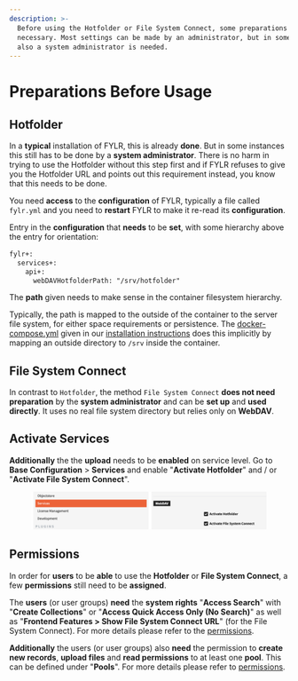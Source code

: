 ```yaml
---
description: >-
  Before using the Hotfolder or File System Connect, some preparations are
  necessary. Most settings can be made by an administrator, but in some cases
  also a system administrator is needed.
---
```


# Preparations Before Usage

## Hotfolder

In a **typical** installation of FYLR, this is already **done**. But in some instances this still has to be done by a **system administrator**. There is no harm in trying to use the Hotfolder without this step first and if FYLR refuses to give you the Hotfolder URL and points out this requirement instead, you know that this needs to be done.&#x20;

You need **access** to the **configuration** of FYLR, typically a file called `fylr.yml` and you need to **restart** FYLR to make it re-read its **configuration**.

Entry in the **configuration** that **needs** to be **set**, with some hierarchy above the entry for orientation:

```
fylr+:
  services+:
    api+:
      webDAVHotfolderPath: "/srv/hotfolder"
```

The **path** given needs to make sense in the container filesystem hierarchy.&#x20;

Typically, the path is mapped to the outside of the container to the server file system, for either space requirements or persistence. The [docker-compose.yml](../../\_assets/docker-compose.yml) given in our [installation instructions](../../for-system-administrators/installation/linux-docker-compose.md) does this implicitly by mapping an outside directory to `/srv` inside the container.



## File System Connect

In contrast to `Hotfolder`, the method `File System Connect` **does not need preparation** by the **system administrator** and can be **set up** and **used directly**. It uses no real file system directory but relies only on **WebDAV**.&#x20;



## Activate Services

**Additionally** the the **upload** needs to be **enabled** on service level. Go to **Base Configuration** > **Services** and enable "**Activate Hotfolder**" and / or "**Activate File System Connect**".

<div data-full-width="false">

<figure><img src="../../.gitbook/assets/Base Configuration  Services  WebDAV" alt=""><figcaption></figcaption></figure>

</div>

## Permissions

In order for **users** to be **able** to use the **Hotfolder** or **File System Connect**, a few **permissions** still need to be **assigned**.&#x20;

The **users** (or user groups) **need** the **system rights** "**Access Search**" with "**Create Collections**" or "**Access Quick Access Only (No Search)**" as well as "**Frontend Features > Show File System Connect URL**" (for the File System Connect). For more details please refer to the [permissions](../../for-administrators/permissions/).

**Additionally** the users (or user groups) also **need** the permission to **create new records**, **upload files** and **read permissions** to at least one **pool**. This can be defined under "**Pools**". For more details please refer to [permissions](../../for-administrators/permissions/).
